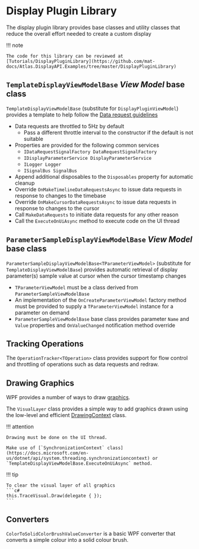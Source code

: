 # Display Plugin Library

The display plugin library provides base classes and utility classes that reduce the overall effort needed to create a custom display

!!! note

    The code for this library can be reviewed at [Tutorials/DisplayPluginLibrary](https://github.com/mat-docs/Atlas.DisplayAPI.Examples/tree/master/DisplayPluginLibrary)

## `TemplateDisplayViewModelBase` _View Model_ base class

`TemplateDisplayViewModelBase` (substitute for `DisplayPluginViewModel`) provides a template to help follow the [Data request guidelines](../detailed/data.md#data-request-guidelines)

- Data requests are throttled to 5Hz by default 
    - Pass a different throttle interval to the constructor if the default is not suitable
- Properties are provided for the following common services
    - `IDataRequestSignalFactory DataRequestSignalFactory`
    - `IDisplayParameterService DisplayParameterService`
    - `ILogger Logger`
    - `ISignalBus SignalBus`
- Append additional disposables to the `Disposables` property for automatic cleanup
- Override `OnMakeTimelineDataRequestsAsync` to issue data requests in response to changes to the timebase
- Override `OnMakeCursorDataRequestsAsync` to issue data requests in response to changes to the cursor
- Call `MakeDataRequests` to initiate data requests for any other reason
- Call the `ExecuteOnUiAsync` method to execute code on the UI thread

## `ParameterSampleDisplayViewModelBase` _View Model_ base class

`ParameterSampleDisplayViewModelBase<TParameterViewModel>` (substitute for `TemplateDisplayViewModelBase`) provides automatic retrieval of display parameter(s) sample value at cursor  when the cursor timestamp changes

- `TParameterViewModel` must be a class derived from `ParameterSampleViewModelBase`
- An implementation of the `OnCreateParameterViewModel` factory method must be provided to supply a `TParameterViewModel` instance for a parameter on demand
- `ParameterSampleViewModelBase` base class provides parameter `Name` and `Value` properties and `OnValueChanged` notification method override

## Tracking Operations

The `OperationTracker<TOperation>` class provides support for flow control and throttling of operations such as data requests and redraw.

## Drawing Graphics

WPF provides a number of ways to draw [graphics](https://docs.microsoft.com/en-us/dotnet/desktop/wpf/graphics-multimedia).

The `VisualLayer` class provides a simple way to add graphics drawn using the low-level and efficient [DrawingContext](https://docs.microsoft.com/en-us/dotnet/api/system.windows.media.drawingcontext) class.

!!! attention

    Drawing must be done on the UI thread.

    Make use of [`SynchronizationContext` class](https://docs.microsoft.com/en-us/dotnet/api/system.threading.synchronizationcontext) or `TemplateDisplayViewModelBase.ExecuteOnUiAsync` method.

!!! tip

    To clear the visual layer of all graphics 
    ```c#
    this.TraceVisual.Draw(delegate { });
    ```

## Converters

`ColorToSolidColorBrushValueConverter` is a basic WPF converter that converts a simple colour into a solid colour brush.
